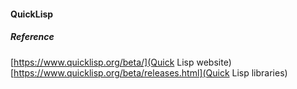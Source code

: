 #### QuickLisp

##### Reference

[https://www.quicklisp.org/beta/](Quick Lisp website)
[https://www.quicklisp.org/beta/releases.html](Quick Lisp libraries)